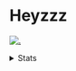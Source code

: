 # Heyzzz  

[![.](https://skillicons.dev/icons?i=js,ts,nextjs,nestjs,mongodb)](https://skillicons.dev)  

<details>
<summary>Stats</summary
<!--START_SECTION:waka-->

```txt
TypeScript   16 hrs 20 mins  ███████████████████████▓░   94.86 %
HTML         34 mins         ▓░░░░░░░░░░░░░░░░░░░░░░░░   03.30 %
Rust         13 mins         ▒░░░░░░░░░░░░░░░░░░░░░░░░   01.31 %
Bash         5 mins          ░░░░░░░░░░░░░░░░░░░░░░░░░   00.53 %
Markdown     0 secs          ░░░░░░░░░░░░░░░░░░░░░░░░░   00.00 %
```

<!--END_SECTION:waka-->
</details>

